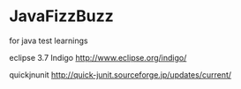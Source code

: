 JavaFizzBuzz
============

for java test learnings

eclipse 3.7 Indigo 
http://www.eclipse.org/indigo/

quickjnunit
http://quick-junit.sourceforge.jp/updates/current/


